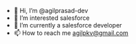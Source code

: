 - 👋 Hi, I’m @agilprasad-dev
- 👀 I’m interested salesforce
- 🌱 I’m currently a salesforce developer
- 📫 How to reach me agilpkv@gmail.com

<!---
agilprasad-dev/agilprasad-dev is a ✨ special ✨ repository because its `README.md` (this file) appears on your GitHub profile.
You can click the Preview link to take a look at your changes.
--->
